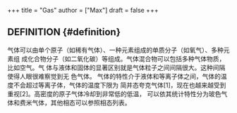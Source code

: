 +++
title = "Gas"
author = ["Max"]
draft = false
+++

## DEFINITION {#definition}

气体可以由单个原子（如稀有气体）、一种元素组成的单质分子（如氧气）、多种元素组
成化合物分子（如二氧化碳）等组成。气体混合物可以包括多种气体物质，比如空气。气
体与液体和固体的显著区别就是气体粒子之间间隔很大。这种间隔使得人眼很难察觉到无
色气体。
气体的特性介于液体和等离子体之间，气体的温度不会超过等离子体，气体的温度下限为
简并态夸克气体[1]，现在也越来越受到重视[2]。高密度的原子气体冷却到非常低的低温，
可以依其统计特性分为玻色气体和费米气体，其他相态可以参照相态列表。
